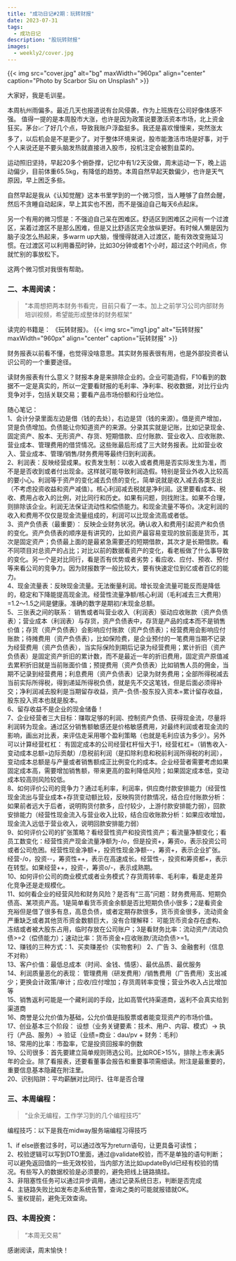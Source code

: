 ```yaml
---
title: "成功日记#2期：玩转财报"
date: 2023-07-31 
tags:
  - 成功日记
description: "股玩转财报"
images:
  - weekly2/cover.jpg
---
```


{{< img src="cover.jpg" alt="bg" maxWidth="960px" align="center" caption="Photo by Scarbor Siu on Unsplash" >}}

大家好，我是毛训星。

本周杭州雨偏多。最近几天也报道说有台风侵袭，作为上班族在公司好像体感不强。
值得一提的是本周股市大涨，也许是因为政策说要激活资本市场，北上资金狂买。茅台📈了好几个点，导致我账户浮盈挺多。我还是喜欢慢慢来，突然涨太多了，以后机会是不是更少了。对于整体环境来说，股市能激活市场是好事，对于个人来说还是不要头脑发热就直接进入股市，投机注定会被割韭菜的。

运动照旧坚持，早起20多个俯卧撑，记忆中有1/2天没做，周末运动一下，晚上运动偏少，目前体重65.5kg，有降低的趋势。本周自然早起天数偏少，也许是天气原因，早上困乏多些。

自然早起是我从《认知觉醒》这本书里学到的一个微习惯，当人睡够了自然会醒，然后不贪睡自动起床，早上其实也不困，而不是强迫自己每天6点起床。

另一个有用的微习惯是：不强迫自己呆在困难区。舒适区到困难区之间有一个过渡区，呆着过渡区不是那么困难，但是又比舒适区完全放纵更好。有时候人懒是因为脑子没怎么热起来，多warm up大脑，慢慢得就进入过渡区，能有效改变拖延习惯。在过渡区可以利用番茄时钟，比如30分钟或者1个小时，超过这个时间点，你就忙别的事放松下。

这两个微习惯对我很有帮助。

### 二、本周阅读：

> "本周想把两本财务书看完，目前只看了一本。加上之前学习公司内部财务培训视频，希望能形成整体的财务框架“

读完的书籍是： 《玩转财报》。
{{< img src="img1.jpg" alt="玩转财报" maxWidth="960px" align="center" caption="玩转财报" >}}

财务报表以前看不懂，也觉得没啥意思。其实财务报表很有用，也是外部投资者认识公司的一个重要途径。

读财务报表有什么意义？财报本身是来排除企业的。企业可能造假，F10看到的数据不一定是真实的，所以一定要看财报的毛利率、净利率、税收数据，对比行业内竞争对手，包括关联交易；要看产品市场份额和行业地位。

随心笔记：  
1、会计分录里面左边是借（钱的去处），右边是贷（钱的来源）。借是资产增加，贷是负债增加。负债能让你知道资产的来源。分录其实就是记账，比如记录现金、固定资产、股本、无形资产、存货、短期借款、应付账款、营业收入、应收账款、营业成本、管理费用的借贷情况。这些账最后形成了三大财务报表。比如营业收入、营业成本、管理/销售/财务费用等最终归到利润表。  
2、利润表：反映经营成果。权责发生制：以收入或者费用是否实际发生为准，而不是是否收到或者付出现金。这样就可能导致利润造假。特别是营业外收入比较高的要小心。利润等于资产的变化减去负债的变化，简单说就是收入减去各类支出（不考虑投资收益和资产减值）。核心利润减去税就是净利润。这里要看成本、税收、费用占收入的比例，对比同行和历史。如果有问题，则找附注。如果不合理，则排除该企业。利润无法保证流动性和偿债能力。和现金流量不等价。决定利润的收入和费用不仅仅是现金流量组成的，利润可以比现金流高或者低。  
3、资产负债表（最重要）： 反映企业财务状况。确认收入和费用引起资产和负债的变化。资产负债表的顺序是有讲究的，比如资产最容易变现的放前面是货币，其次是固定资产；负债最上面的是最紧急需要还的短期借款，其次才是长期借款。看不同项目对总资产的占比；对比以前的数据看资产的变化，看老板做了什么事导致的变化。另一个是对比同行，看是否有优势或者劣势；看应收、应付、预收、预付等来看公司的竞争力。因为财报数字一般比较大，要有快速定位到亿或者百亿的能力。  
4、现金流量表：反映现金流量。无法衡量利润。增长现金流量可能反而是降低的，稳定和下降能提高现金流。经营性流量净额/核心利润（毛利减去三大费用）=1.2～1.5之间是健康。准确的数字是期初/末现金总额。  
5、三张表之间的联系： 销售或者叫营业收入（利润表）驱动应收账款（资产负债表）；营业成本（利润表）与存货，资产负债表中，存货是产品的成本而不是销售价值；存货（资产负债表）会影响应付账款（资产负债表）；经营费用会影响应付账款；待摊费用（资产负债表），比如保险费，是企业预付的一笔费用当期不记录为经营费用（资产负债表），当实际保险到期后记录为经营费用；累计折旧（资产负债表）是固定资产折旧的累计数，而不是最近一年的折旧费用，固定资产原值减去累积折旧就是当前账面价值；预提费用（资产负债表）比如销售人员的佣金，当期不记录到经营费用；利息费用（资产负债表）记录为财务费用；全部所得税减去当前实际所得税，得到递延所得税负债，就是先不交这笔钱，但是后面必须得补交；净利润减去股利是当期留存收益，资产-负债-股东投入资本=累计留存收益，股东投入资本也就是股本。  
6、留存收益不是企业的现金储备！  
7、企业经营者三大目标：赚取足够的利润、控制资产负债、获得现金流，尽量将利润转为现金。通过区分销售额敏感还是价格敏感费用，对最终利润或者现金流的影响，画出对比表，来评估走采用哪个盈利策略（也就是毛利应该为多少）。另外可以计算经营杠杠： 有固定成本的公司经营杠杆恒大于1，经营杠杠=（销售收入-变动成本总额=边际贡献）/息税前利润（是扣除利息和税前利润所得税的利润），变动成本总额是与产量或者销售额成正比例变化的成本。企业经营者需要考虑如果固定成本高，需要增加销售额，带来更高的盈利降低风险；如果固定成本低，变动成本较高则风险较低。  
8、如何评价公司的竞争力？通过毛利率，利润率，供应商付款安排能力（经营性现金流出与营业成本+存货变动额比较，反映购货付款情况，结合应付账款分析：如果前者远大于后者，说明购货付款多，应付较少，上游付款安排能力弱），回款安排能力（经营性现金流入与营业收入比较，结合应收账款分析：如果应收增加，现金流入远低于营业收入，说明回款安排能力弱）  
9、如何评价公司的扩张策略？看经营性资产和投资性资产；看流量净额变化；看员工数变化：经营性资产现金流量净额为-/o，但是投资+，筹资o，表示投资公司或者公司危困。经营性现金净额+，投资性现金净额--，筹资+，表示企业扩张。经营-/o，投资--，筹资性++，表示在高速成长。经营性-，投资和筹资都+，表示在转型。如果经营++，投资-，筹资o/-，表示成熟期。  
10、如何评价公司的商业模式或者业务模式？存货周转率、毛利率，看是走差异化竞争还是走规模化。  
11、如何看企业的经营风险和财务风险？是否有“三高”问题：财务费用高、短期负债高、某项资产高。1是简单看货币资金余额是否比短期负债小很多；2是看资金充裕但是借了很多有息，高息负债，或者定期存款很多，货币资金很多，流动资金严重缺乏或者其他货币资金数额巨大，没有合理解释： 可能货币资金存在虚构、冻结或者被大股东占用，临时存放在公司账户；3是看财务比率：流动资产/流动负债>=2（偿债能力）；速动比率：货币资金+应收账款/流动负债>=1。  
12、赚钱的三种方式：1、买卖赚差价（实物套利） 2、广告 3、金融套利（信息不对称）  
13、客户价值：最低总成本（时间、金钱、情感）、最优品质、最优服务  
14、利润质量恶化的表现： 管理费用（研发费用）/销售费用（广告费用）支出减少；更换会计政策/审计；应收/应付增加；存货周转率变慢；营业外收入占比增加等  
15、销售返利可能是一个藏利润的手段，比如高管代持渠道商，返利不会真实给到渠道商  
16、商誉是公允价值为基础，公允价值是指股票或者能变现资产的市场价值。  
17、创业基本三个阶段： 设想（业务关键要素：技术、用户、内容、模式）-> 执行（产品、服务）-> 验证（业绩=商业：dau/pv + 财务：毛利）  
18、常用的比率：市盈率，它是投资回报率的倒数  
19、公司很多：首先要建立简单规则筛选公司。比如ROE>15%，排除上市未满5年的企业。除了看报表，还要看董事会报告和重要事项需细读。附注是最重要的，重要信息基本隐藏在附注里。  
20、识别陷阱：平均薪酬对比同行、往年是否合理  

### 三、本周编程：

> “业余无编程，工作学习到的几个编程技巧”

编程技巧：以下是我在midway服务端编程习得技巧

1、if else嵌套过多时，可以通过改写为return语句，让更具备可读性；  
2、校验逻辑可以写到DTO里面，通过@validate校验，而不是单独的语句判断；可以避免返回值的一些无效校验，当内部方法比如updateById已经有校验的情况。有些写入的数据校验是必须要的，避免把线上链路搞挂。  
3、非阻塞性任务可以通过异步调用，通过记录系统日志，判断是否完成  
4、主链路失败比如发布走系统告警，查询之类的可能就报错就OK。  
5、鉴权提前，避免无效查询。  

### 四、本周投资：

> “本周无交易”

感谢阅读，周末愉快！

